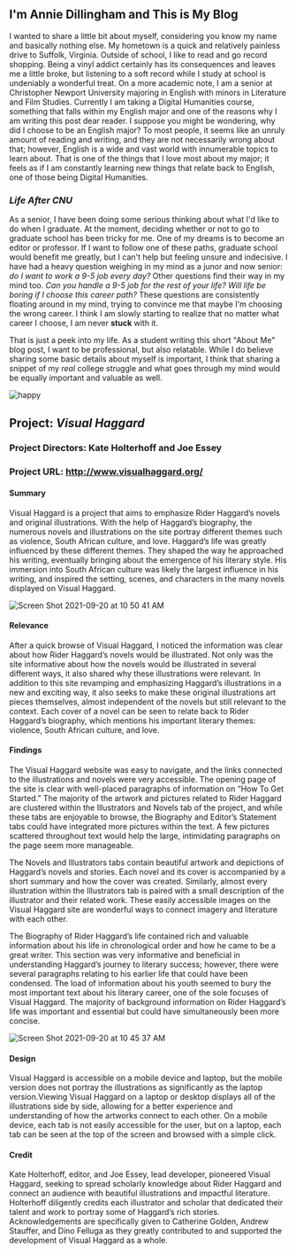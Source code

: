 
## I'm Annie Dillingham and This is My Blog
I wanted to share a little bit about myself, considering you know my name and basically nothing else. My hometown is a quick and relatively painless drive to Suffolk, Virginia. Outside of school, I like to read and go record shopping. Being a vinyl addict certainly has its consequences and leaves me a little broke, but listening to a soft record while I study at school is undeniably a wonderful treat. On a more academic note, I am a senior at Christopher Newport University majoring in English with minors in Literature and Film Studies. Currently I am taking a Digital Humanities course, something that falls within my English major and one of the reasons why I am writing this post dear reader. I suppose you might be wondering, why did I choose to be an English major? To most people, it seems like an unruly amount of reading and writing, and they are not necessarily wrong about that; however, English is a wide and vast world with innumerable topics to learn about. That is one of the things that I love most about my major; it feels as if I am constantly learning new things that relate back to English, one of those being Digital Humanities. 

### _Life After CNU_
As a senior, I have been doing some serious thinking about what I'd like to do when I graduate. At the moment, deciding whether or not to go to graduate school has been tricky for me. One of my dreams is to become an editor or professor. If I want to follow one of these paths, graduate school would benefit me greatly, but I can't help but feeling unsure and indecisive. I have had a heavy question weighing in my mind as a junor and now senior: _do I want to work a 9-5 job every day?_ Other questions find their way in my mind too. _Can you handle a 9-5 job for the rest of your life?_ _Will life be boring if I choose this career path?_ These questions are consistently floating around in my mind, trying to convince me that maybe I'm choosing the wrong career. I think I am slowly starting to realize that no matter what career I choose, I am never **stuck** with it. 

That is just a peek into my life. As a student writing this short "About Me" blog post, I want to be professional, but also relatable. While I do believe sharing some basic details about myself is important, I think that sharing a snippet of my _real_ college struggle and what goes through my mind would be equally important and valuable as well. 

![happy](https://user-images.githubusercontent.com/89642987/132237148-388459e7-24d8-4767-a706-7d345e65c04e.jpg)




## **Project:** _Visual Haggard_

### **Project Directors:** Kate Holterhoff and Joe Essey

### **Project URL:** http://www.visualhaggard.org/

#### **Summary**

Visual Haggard is a project that aims to emphasize Rider Haggard’s novels and original illustrations. With the help of Haggard’s biography, the numerous novels and illustrations on the site portray different themes such as violence, South African culture, and love. Haggard’s life was greatly influenced by these different themes. They shaped the way he approached his writing, eventually bringing about the emergence of his literary style. His immersion into South African culture was likely the largest influence in his writing, and inspired the setting, scenes, and characters in the many novels displayed on Visual Haggard.

![Screen Shot 2021-09-20 at 10 50 41 AM](https://user-images.githubusercontent.com/89642987/134024494-eb24987d-1300-49f2-b381-a761fcc648e4.png)

#### **Relevance**

After a quick browse of Visual Haggard, I noticed the information was clear about how Rider Haggard’s novels would be illustrated. Not only was the site informative about how the novels would be illustrated in several different ways, it also shared why these illustrations were relevant. In addition to this site revamping and emphasizing Haggard’s illustrations in a new and exciting way, it also seeks to make these original illustrations art pieces themselves, almost independent of the novels but still relevant to the context. Each cover of a novel can be seen to relate back to Rider Haggard’s biography, which mentions his important literary themes: violence, South African culture, and love.

#### **Findings**

The Visual Haggard website was easy to navigate, and the links connected to the illustrations and novels were very accessible. The opening page of the site is clear with well-placed paragraphs of information on “How To Get Started.” The majority of the artwork and pictures related to Rider Haggard are clustered within the Illustrators and Novels tab of the project, and while these tabs are enjoyable to browse, the Biography and Editor’s Statement tabs could have integrated more pictures within the text. A few pictures scattered throughout text would help the large, intimidating paragraphs on the page seem more manageable. 

The Novels and Illustrators tabs contain beautiful artwork and depictions of Haggard’s novels and stories. Each novel and its cover is accompanied by a short summary and how the cover was created. Similarly, almost every illustration within the Illustrators tab is paired with a small description of the illustrator and their related work. These easily accessible images on the Visual Haggard site are wonderful ways to connect imagery and literature with each other. 

The Biography of Rider Haggard’s life contained rich and valuable information about his life in chronological order and how he came to be a great writer. This section was very informative and beneficial in understanding Haggard’s journey to literary success; however, there were several paragraphs relating to his earlier life that could have been condensed. The load of information about his youth seemed to bury the most important text about his literary career, one of the sole focuses of Visual Haggard. The majority of background information on Rider Haggard’s life was important and essential but could have simultaneously been more concise. 

![Screen Shot 2021-09-20 at 10 45 37 AM](https://user-images.githubusercontent.com/89642987/134024565-2260a529-f071-4336-8883-791f7ed273b0.png)

#### **Design**

Visual Haggard is accessible on a mobile device and laptop, but the mobile version does not portray the illustrations as significantly as the laptop version.Viewing Visual Haggard on a laptop or desktop displays all of the illustrations side by side, allowing for a better experience and understanding of how the artworks connect to each other. On a mobile device, each tab is not easily accessible for the user, but on a laptop, each tab can be seen at the top of the screen and browsed with a simple click.

#### **Credit**

Kate Holterhoff, editor, and Joe Essey, lead developer, pioneered Visual Haggard, seeking to spread scholarly knowledge about Rider Haggard and connect an audience with beautiful illustrations and impactful literature. Holterhoff diligently credits each illustrator and scholar that dedicated their talent and work to portray some of Haggard’s rich stories. Acknowledgements are specifically given to Catherine Golden, Andrew Stauffer, and Dino Felluga as they greatly contributed to and supported the development of Visual Haggard as a whole.
